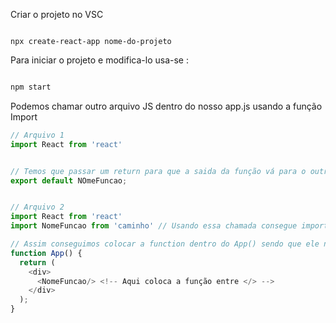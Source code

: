 Criar o projeto no VSC

```react

npx create-react-app nome-do-projeto

```

Para iniciar o projeto e modifica-lo usa-se :

``` bash

npm start

```


Podemos chamar outro arquivo JS dentro do nosso app.js usando a função Import 

```js
// Arquivo 1
import React from 'react'


// Temos que passar um return para que a saida da função vá para o outro arquivo, assim:
export default NOmeFuncao;


// Arquivo 2
import React from 'react'
import NomeFuncao from 'caminho' // Usando essa chamada consegue importar uma função

// Assim conseguimos colocar a function dentro do App() sendo que ele não está dentro do mesmo arquivo
function App() {
  return (
    <div>
      <NomeFuncao/> <!-- Aqui coloca a função entre </> -->
    </div>
  );
}

```